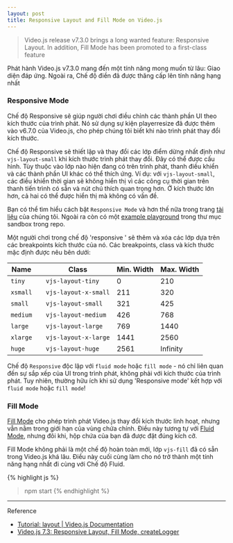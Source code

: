```yaml
---
layout: post
title: Responsive Layout and Fill Mode on Video.js
---
```


> Video.js release v7.3.0 brings a long wanted feature: Responsive Layout. In addition, Fill Mode has been promoted to a first-class feature

Phát hành Video.js v7.3.0 mang đến một tính năng mong muốn từ lâu: Giao diện đáp ứng. Ngoài ra, Chế độ điền đã được thăng cấp lên tính năng hạng nhất

### Responsive Mode

Chế độ Responsive sẽ giúp người chơi điều chỉnh các thành phần UI theo kích thước của trình phát. Nó sử dụng sự kiện playerresize đã được thêm vào v6.7.0 của Video.js, cho phép chúng tôi biết khi nào trình phát thay đổi kích thước.

Chế độ Responsive sẽ thiết lập và thay đổi các lớp điểm dừng nhất định như `vjs-layout-small` khi kích thước trình phát thay đổi. Đây có thể được cấu hình. Tùy thuộc vào lớp nào hiện đang có trên trình phát, thanh điều khiển và các thành phần UI khác có thể thích ứng.
Ví dụ: với `vjs-layout-small`, các điều khiển thời gian sẽ không hiển thị vì các công cụ thời gian trên thanh tiến trình có sẵn và nút chú thích quan trọng hơn. Ở kích thước lớn hơn, cả hai có thể được hiển thị mà không có vấn đề.

Bạn có thể tìm hiểu cách bật `Responsive Mode` và hơn thế nữa trong trang [tài liệu](https://docs.videojs.com/tutorial-layout.html#responsive-mode) của chúng tôi. Ngoài ra còn có một [example playground](https://github.com/videojs/video.js/blob/master/sandbox/responsive.html.example) trong thư mục sandbox trong repo.

Một người chơi trong chế độ 'responsive ' sẽ thêm và xóa các lớp dựa trên các breakpoints kích thước của nó. Các breakpoints, class và kích thước mặc định được nêu bên dưới:

| **Name** |  | **Class** | **Min. Width** | **Max. Width** |
| -- | -- | -- | -- | -- |
| `tiny` |  |  `vjs-layout-tiny` | 0 | 210 |
| `xsmall` |  |  `vjs-layout-x-small` | 211 | 320 |
| `small` |  |  `vjs-layout-small` | 321 | 425 |
| `medium` |  |  `vjs-layout-medium` | 426 | 768 |
| `large` |  |  `vjs-layout-large` | 769 | 1440 |
| `xlarge` |  |  `vjs-layout-x-large` | 1441 | 2560 |
| `huge` |  |  `vjs-layout-huge` | 2561 | Infinity |

Chế độ `Responsive` độc lập với `fluid mode` hoặc `fill mode` - nó chỉ liên quan đến sự sắp xếp của UI trong trình phát, không phải với kích thước của trình phát. Tuy nhiên, thường hữu ích khi sử dụng 'Responsive mode' kết hợp với `fluid mode` hoặc `fill mode`!

### Fill Mode
[Fill Mode](https://docs.videojs.com/tutorial-layout.html#fill-mode) cho phép trình phát Video.js thay đổi kích thước linh hoạt, nhưng vẫn nằm trong giới hạn của vùng chứa chính. Điều này tương tự với [Fluid Mode](https://docs.videojs.com/tutorial-layout.html#fluid-mode), nhưng đôi khi, hộp chứa của bạn đã được đặt đúng kích cỡ.

Fill Mode không phải là một chế độ hoàn toàn mới, lớp `vjs-fill` đã có sẵn trong Video.js khá lâu. Điều này cuối cùng làm cho nó trở thành một tính năng hạng nhất đi cùng với Chế độ Fluid.

{% highlight js %}
> npm start
{% endhighlight %}




-----
Reference
- [Tutorial: layout | Video.js Documentation](https://docs.videojs.com/tutorial-layout.html)
- [Video.js 7.3: Responsive Layout, Fill Mode, createLogger](https://blog.videojs.com/video-js-7-3-responsive-layout-fill-mode-createlogger/)
